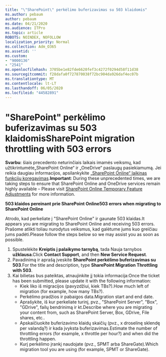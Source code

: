 ```yaml
---
title: "\"SharePoint\" perkėlimo buferizavimas su 503 klaidomis"
ms.author: pebaum
author: pebaum
ms.date: 04/21/2020
ms.audience: ITPro
ms.topic: article
ROBOTS: NOINDEX, NOFOLLOW
localization_priority: Normal
ms.collection: Adm_O365
ms.assetid: ''
ms.custom:
- "9000136"
- "2541"
ms.openlocfilehash: 3705be1e82fde6620fef3c4272f0294d58f11d38
ms.sourcegitcommit: f28dafa0f727870038f72bc904da926daf4ec07b
ms.translationtype: MT
ms.contentlocale: lt-LT
ms.lasthandoff: 06/05/2020
ms.locfileid: "44582891"
---
```

# <a name="sharepoint-migration-throttling-with-503-errors"></a><span data-ttu-id="fd61e-102">"SharePoint" perkėlimo buferizavimas su 503 klaidomis</span><span class="sxs-lookup"><span data-stu-id="fd61e-102">SharePoint migration throttling with 503 errors</span></span>

<span data-ttu-id="fd61e-103">**Svarbu**: šiais precedento neturinčiais laikais imamės veiksmų, kad užtikrintumėte„SharePoint Online“ ir „OneDrive“ paslaugų pasiekiamumą. Jei reikia daugiau informacijos, apsilankykite [„SharePoint Online“ laikinas funkcijų koregavimas](https://aka.ms/ODSPAdjustments).</span><span class="sxs-lookup"><span data-stu-id="fd61e-103">**Important**: During these unprecedented times, we are taking steps to ensure that SharePoint Online and OneDrive services remain highly available – Please visit [SharePoint Online Temporary Feature Adjustments](https://aka.ms/ODSPAdjustments) for more information.</span></span>

<span data-ttu-id="fd61e-104">**503 klaidos pereinant prie SharePoint Online**</span><span class="sxs-lookup"><span data-stu-id="fd61e-104">**503 errors when migrating to SharePoint Online**</span></span>

<span data-ttu-id="fd61e-105">Atrodo, kad perkeliate į "SharePoint Online" ir gaunate 503 klaidas.</span><span class="sxs-lookup"><span data-stu-id="fd61e-105">It appears you are migrating to SharePoint Online and receiving 503 errors.</span></span> <span data-ttu-id="fd61e-106">Prašome atlikti toliau nurodytus veiksmus, kad galėtume jums kuo greičiau jums padėti.</span><span class="sxs-lookup"><span data-stu-id="fd61e-106">Please follow the steps below so we may assist you as soon as possible.</span></span> 

1. <span data-ttu-id="fd61e-107">Spustelėkite **Kreiptis į palaikymo tarnybą**, tada Nauja tarnybos **užklausa**.</span><span class="sxs-lookup"><span data-stu-id="fd61e-107">Click **Contact Support**, and then **New Service Request**.</span></span>
2. <span data-ttu-id="fd61e-108">Pavadinimą ir aprašą įveskite **SharePoint perkėlimo buferizavimas su 503**.</span><span class="sxs-lookup"><span data-stu-id="fd61e-108">For the title and description, type **SharePoint Migration Throttling with 503**.</span></span>
3. <span data-ttu-id="fd61e-109">Kai bilietas bus pateiktas, atnaujinkite jį tokia informacija:</span><span class="sxs-lookup"><span data-stu-id="fd61e-109">Once the ticket has been submitted, please update it with the following information:</span></span>
    - <span data-ttu-id="fd61e-110">Kiek liko iš migracijos (pavyzdžiui, kiek TBs?).</span><span class="sxs-lookup"><span data-stu-id="fd61e-110">How much left of migration (for example, how many TBs?).</span></span>
    - <span data-ttu-id="fd61e-111">Perkėlimo pradžios ir pabaigos data.</span><span class="sxs-lookup"><span data-stu-id="fd61e-111">Migration start and end date.</span></span>
    - <span data-ttu-id="fd61e-112">Aprašykite, iš kur perkeliate turinį, pvz., "SharePoint Server", "Box", "GDrive", failų bendrinimą ir kt.</span><span class="sxs-lookup"><span data-stu-id="fd61e-112">Describe where you are migrating your content from, such as SharePoint Server, Box, GDrive, File shares, etc..</span></span>
    - <span data-ttu-id="fd61e-113">Apskaičiuokite buferizavimo klaidų skaičių (pvz., x droselinę sklendę per valandą?) ir kada įvyksta buferizavimas.</span><span class="sxs-lookup"><span data-stu-id="fd61e-113">Estimate the number of throttling errors (for example, x throttle per hour?) and when did the throttling happen.</span></span>
    - <span data-ttu-id="fd61e-114">Kurį perkėlimo įrankį naudojate (pvz., SPMT arba ShareGate).</span><span class="sxs-lookup"><span data-stu-id="fd61e-114">Which migration tool you are using (for example, SPMT or ShareGate).</span></span>


